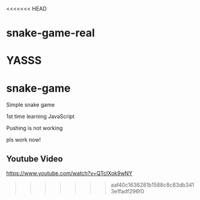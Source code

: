 <<<<<<< HEAD
# snake-game-real

YASSS
=======
# snake-game

Simple snake game

1st time learning JavaScript

Pushing is not working

pls work now!

## Youtube Video

https://www.youtube.com/watch?v=QTcIXok9wNY
>>>>>>> aaf40c1636281b1588c8c83db3413e1fadf296f0
